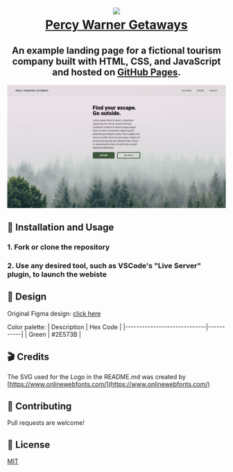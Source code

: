 <h1 align="center">
  <br>
    <a href="https://rudrapatel2003.github.io/Percy_Warner_Getaways"><img src="https://raw.githubusercontent.com/RudraPatel2003/Percy_Warner_Getaways/images/Logo.png"></a>
  <br>
  <a href="https://rudrapatel2003.github.io/Percy_Warner_Getaways">Percy Warner Getaways</a>
  <br>
</h1>

<h2 align="center"> An example landing page for a fictional tourism company built with HTML, CSS, and JavaScript and hosted on <a href="https://pages.github.com/" target="_blank" rel="noreferrer">GitHub Pages</a>.</h2>

<p align="center">
  <img src="https://raw.githubusercontent.com/RudraPatel2003/Percy_Warner_Getaways/main/images/WebsiteImage.PNG" alt="Website image">
</p>

## 🔨 Installation and Usage
### 1. Fork or clone the repository
### 2. Use any desired tool, such as VSCode's "Live Server" plugin, to launch the webiste

## 🎨 Design
Original Figma design: [click here](https://www.figma.com/file/HipW8VNAXfKGW22Gyhvxk2/Forest-Website?node-id=0%3A1)  

Color palette:
| Description                 | Hex Code  |
|-----------------------------|-----------|
| Green                       | #2E573B   |

## 🎬 Credits
The SVG used for the Logo in the README.md was created by [https://www.onlinewebfonts.com/](https://www.onlinewebfonts.com/)

## 🤝 Contributing
Pull requests are welcome!

## 📖 License
[MIT](https://choosealicense.com/licenses/mit/)

